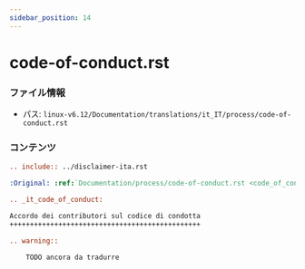 ```yaml
---
sidebar_position: 14
---
```

# code-of-conduct.rst

### ファイル情報

- パス: `linux-v6.12/Documentation/translations/it_IT/process/code-of-conduct.rst`

### コンテンツ

```rst
.. include:: ../disclaimer-ita.rst

:Original: :ref:`Documentation/process/code-of-conduct.rst <code_of_conduct>`

.. _it_code_of_conduct:

Accordo dei contributori sul codice di condotta
+++++++++++++++++++++++++++++++++++++++++++++++

.. warning::

    TODO ancora da tradurre

```
